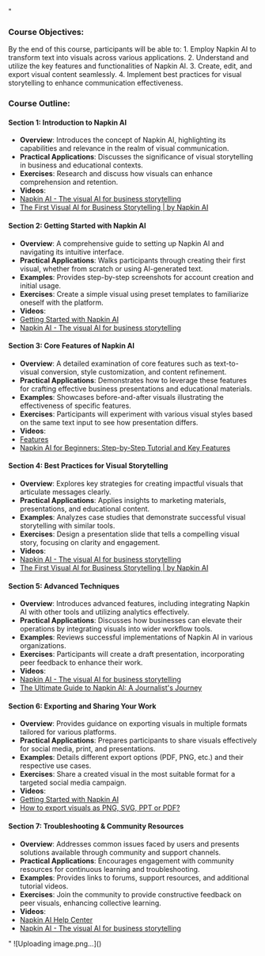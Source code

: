 "<h3>Course Objectives:</h3>
<p>By the end of this course, participants will be able to:
1. Employ Napkin AI to transform text into visuals across various applications.
2. Understand and utilize the key features and functionalities of Napkin AI.
3. Create, edit, and export visual content seamlessly.
4. Implement best practices for visual storytelling to enhance communication effectiveness.</p>
<h3>Course Outline:</h3>
<h4>Section 1: Introduction to Napkin AI</h4>
<ul>
<li><strong>Overview</strong>: Introduces the concept of Napkin AI, highlighting its capabilities and relevance in the realm of visual communication.</li>
<li><strong>Practical Applications</strong>: Discusses the significance of visual storytelling in business and educational contexts.</li>
<li><strong>Exercises</strong>: Research and discuss how visuals can enhance comprehension and retention.</li>
<li><strong>Videos</strong>:</li>
<li><a href=""https://www.napkin.ai/"">Napkin AI - The visual AI for business storytelling</a></li>
<li><a href=""https://medium.com/@napkin_ai/introducing-napkin-ai-the-first-visual-ai-for-business-storytelling-03a4a5f5593e"">The First Visual AI for Business Storytelling | by Napkin AI</a></li>
</ul>
<h4>Section 2: Getting Started with Napkin AI</h4>
<ul>
<li><strong>Overview</strong>: A comprehensive guide to setting up Napkin AI and navigating its intuitive interface.</li>
<li><strong>Practical Applications</strong>: Walks participants through creating their first visual, whether from scratch or using AI-generated text.</li>
<li><strong>Examples</strong>: Provides step-by-step screenshots for account creation and initial usage.</li>
<li><strong>Exercises</strong>: Create a simple visual using preset templates to familiarize oneself with the platform.</li>
<li><strong>Videos</strong>:</li>
<li><a href=""https://help.napkin.ai/en/articles/9991710-getting-started-with-napkin-ai"">Getting Started with Napkin AI</a></li>
<li><a href=""https://www.napkin.ai/"">Napkin AI - The visual AI for business storytelling</a></li>
</ul>
<h4>Section 3: Core Features of Napkin AI</h4>
<ul>
<li><strong>Overview</strong>: A detailed examination of core features such as text-to-visual conversion, style customization, and content refinement.</li>
<li><strong>Practical Applications</strong>: Demonstrates how to leverage these features for crafting effective business presentations and educational materials.</li>
<li><strong>Examples</strong>: Showcases before-and-after visuals illustrating the effectiveness of specific features.</li>
<li><strong>Exercises</strong>: Participants will experiment with various visual styles based on the same text input to see how presentation differs.</li>
<li><strong>Videos</strong>:</li>
<li><a href=""https://help.napkin.ai/en/collections/10643465-features"">Features</a></li>
<li><a href=""https://medium.com/@proflead/napkin-ai-for-beginners-step-by-step-tutorial-and-key-features-review-9e1e495d4c05"">Napkin AI for Beginners: Step-by-Step Tutorial and Key Features</a></li>
</ul>
<h4>Section 4: Best Practices for Visual Storytelling</h4>
<ul>
<li><strong>Overview</strong>: Explores key strategies for creating impactful visuals that articulate messages clearly.</li>
<li><strong>Practical Applications</strong>: Applies insights to marketing materials, presentations, and educational content.</li>
<li><strong>Examples</strong>: Analyzes case studies that demonstrate successful visual storytelling with similar tools.</li>
<li><strong>Exercises</strong>: Design a presentation slide that tells a compelling visual story, focusing on clarity and engagement.</li>
<li><strong>Videos</strong>:</li>
<li><a href=""https://www.napkin.ai/"">Napkin AI - The visual AI for business storytelling</a></li>
<li><a href=""https://medium.com/@napkin_ai/introducing-napkin-ai-the-first-visual-ai-for-business-storytelling-03a4a5f5593e"">The First Visual AI for Business Storytelling | by Napkin AI</a></li>
</ul>
<h4>Section 5: Advanced Techniques</h4>
<ul>
<li><strong>Overview</strong>: Introduces advanced features, including integrating Napkin AI with other tools and utilizing analytics effectively.</li>
<li><strong>Practical Applications</strong>: Discusses how businesses can elevate their operations by integrating visuals into wider workflow tools.</li>
<li><strong>Examples</strong>: Reviews successful implementations of Napkin AI in various organizations.</li>
<li><strong>Exercises</strong>: Participants will create a draft presentation, incorporating peer feedback to enhance their work.</li>
<li><strong>Videos</strong>:</li>
<li><a href=""https://www.napkin.ai/"">Napkin AI - The visual AI for business storytelling</a></li>
<li><a href=""https://medium.com/@Global_voice_reports./the-ultimate-guide-to-napkin-ai-a-journalists-journey-to-effortless-data-visualization-d68752013c40"">The Ultimate Guide to Napkin AI: A Journalist's Journey</a></li>
</ul>
<h4>Section 6: Exporting and Sharing Your Work</h4>
<ul>
<li><strong>Overview</strong>: Provides guidance on exporting visuals in multiple formats tailored for various platforms.</li>
<li><strong>Practical Applications</strong>: Prepares participants to share visuals effectively for social media, print, and presentations.</li>
<li><strong>Examples</strong>: Details different export options (PDF, PNG, etc.) and their respective use cases.</li>
<li><strong>Exercises</strong>: Share a created visual in the most suitable format for a targeted social media campaign.</li>
<li><strong>Videos</strong>:</li>
<li><a href=""https://help.napkin.ai/en/articles/9991710-getting-started-with-napkin-ai"">Getting Started with Napkin AI</a></li>
<li><a href=""https://help.napkin.ai/en/articles/9992013-how-to-export-visuals-as-png-svg-ppt-or-pdf"">How to export visuals as PNG, SVG, PPT or PDF?</a></li>
</ul>
<h4>Section 7: Troubleshooting &amp; Community Resources</h4>
<ul>
<li><strong>Overview</strong>: Addresses common issues faced by users and presents solutions available through community and support channels.</li>
<li><strong>Practical Applications</strong>: Encourages engagement with community resources for continuous learning and troubleshooting.</li>
<li><strong>Examples</strong>: Provides links to forums, support resources, and additional tutorial videos.</li>
<li><strong>Exercises</strong>: Join the community to provide constructive feedback on peer visuals, enhancing collective learning.</li>
<li><strong>Videos</strong>:</li>
<li><a href=""https://help.napkin.ai/en/"">Napkin AI Help Center</a></li>
<li><a href=""https://www.napkin.ai/"">Napkin AI - The visual AI for business storytelling</a></li>
</ul>"
![Uploading image.png…]()
